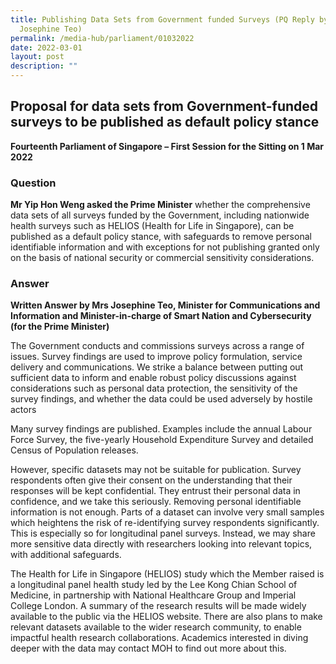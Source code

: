 ```yaml
---
title: Publishing Data Sets from Government funded Surveys (PQ Reply by Minister
  Josephine Teo)
permalink: /media-hub/parliament/01032022
date: 2022-03-01
layout: post
description: ""
---
```

## Proposal for data sets from Government-funded surveys to be published as default policy stance

**Fourteenth Parliament of Singapore – First Session for the Sitting on 1 Mar 2022**

### Question

**Mr Yip Hon Weng asked the Prime Minister** whether the comprehensive data sets of all surveys funded by the Government, including nationwide health surveys such as HELIOS (Health for Life in Singapore), can be published as a default policy stance, with safeguards to remove personal identifiable information and with exceptions for not publishing granted only on the basis of national security or commercial sensitivity considerations.


### Answer


**Written Answer by Mrs Josephine Teo, Minister for Communications and Information and Minister-in-charge of Smart Nation and Cybersecurity (for the Prime Minister)**

The Government conducts and commissions surveys across a range of issues. Survey findings are used to improve policy formulation, service delivery and communications. We strike a balance between putting out sufficient data to inform and enable robust policy discussions against considerations such as personal data protection, the sensitivity of the survey findings, and whether the data could be used adversely by hostile actors

Many survey findings are published. Examples include the annual Labour Force Survey, the five-yearly Household Expenditure Survey and detailed Census of Population releases. 

However, specific datasets may not be suitable for publication. Survey respondents often give their consent on the understanding that their responses will be kept confidential. They entrust their personal data in confidence, and we take this seriously. Removing personal identifiable information is not enough. Parts of a dataset can involve very small samples which heightens the risk of re-identifying survey respondents significantly.  This is especially so for longitudinal panel surveys. Instead, we may share more sensitive data directly with researchers looking into relevant topics, with additional safeguards.

The Health for Life in Singapore (HELIOS) study which the Member raised is a longitudinal panel health study led by the Lee Kong Chian School of Medicine, in partnership with National Healthcare Group and Imperial College London. A summary of the research results will be made widely available to the public via the HELIOS website. There are also plans to make relevant datasets available to the wider research community, to enable impactful health research collaborations. Academics interested in diving deeper with the data may contact MOH to find out more about this.